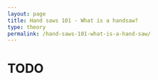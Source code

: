 ```yaml
---
layout: page
title: Hand saws 101 - What is a handsaw?
type: theory
permalink: /hand-saws-101-what-is-a-hand-saw/
---
```

# TODO